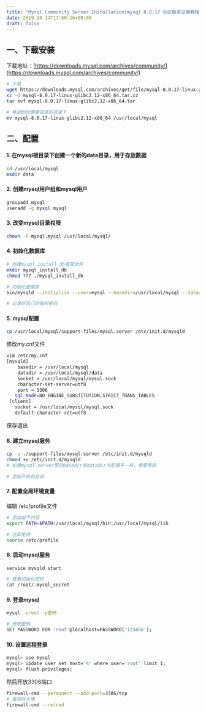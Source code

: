 ```yaml
---
title: "Mysql Community Server Installation(mysql 8.0.17 社区版本安装教程)"
date: 2019-10-14T17:50:16+08:00
draft: false
---
```


## 一、下载安装
下载地址：[https://downloads.mysql.com/archives/community/](https://downloads.mysql.com/archives/community/)

```bash
# 下载
wget https://downloads.mysql.com/archives/get/file/mysql-8.0.17-linux-glibc2.12-x86_64.tar.xz
xz -d mysql-8.0.17-linux-glibc2.12-x86_64.tar.xz
tar xvf mysql-8.0.17-linux-glibc2.12-x86_64.tar

# 移动到你需要安装的目录下
mv mysql-8.0.17-linux-glibc2.12-x86_64 /usr/local/mysql

```
## 二、配置
#### 1. 在mysql根目录下创建一个新的data目录，用于存放数据
```bash
cd /usr/local/mysql
mkdir data
```

#### 2. 创建mysql用户组和mysql用户
```bash
groupadd mysql
useradd -g mysql mysql

```

#### 3. 改变mysql目录权限
```bash
chown -R mysql.mysql /usr/local/mysql/
```

#### 4. 初始化数据库
````bash
# 创建mysql_install_db安装文件
mkdir mysql_install_db
chmod 777 ./mysql_install_db

# 初始化数据库
bin/mysqld --initialize --user=mysql --basedir=/usr/local/mysql --datadir=/usr/local/mysql/data

# 记录好自己的临时密码

````
#### 5. mysql配置
```bash
cp /usr/local/mysql/support-files/mysql.server /etc/init.d/mysqld
```
修改my.cnf文件

```bash
vim /etc/my.cnf
[mysqld]
    basedir = /usr/local/mysql   
    datadir = /usr/local/mysql/data
    socket = /usr/local/mysql/mysql.sock
    character-set-server=utf8
    port = 3306
   sql_mode=NO_ENGINE_SUBSTITUTION,STRICT_TRANS_TABLES
 [client]
   socket = /usr/local/mysql/mysql.sock
   default-character-set=utf8
```
保存退出

#### 6. 建立mysql服务
```bash
cp -a ./support-files/mysql.server /etc/init.d/mysqld
chmod +x /etc/init.d/mysqld
# 如果mysql.server里的basedir和datadir与配置不一样，需要修改

# 添加开机自启动

```

#### 7. 配置全局环境变量
编辑 /etc/profile文件
```bash
# 添加如下内容
export PATH=$PATH:/usr/local/mysql/bin:/usr/local/mysql/lib

# 立即生效
source /etc/profile

```

#### 8. 启动mysql服务
```bash
service mysqld start

# 查看初始化密码
cat /root/.mysql_secret

```

#### 9. 登录mysql
```bash
mysql -uroot -p密码

# 修改密码
SET PASSWORD FOR 'root'@localhost=PASSWORD('123456');

```

#### 10. 设置远程登录
```bash
mysql> use mysql
mysql> update user set host='%' where user='root' limit 1;
mysql> flush privileges;

```
然后开放3306端口
```bash
firewall-cmd --permanent --add-port=3306/tcp
# 重启防火墙
firewall-cmd --reload

```




